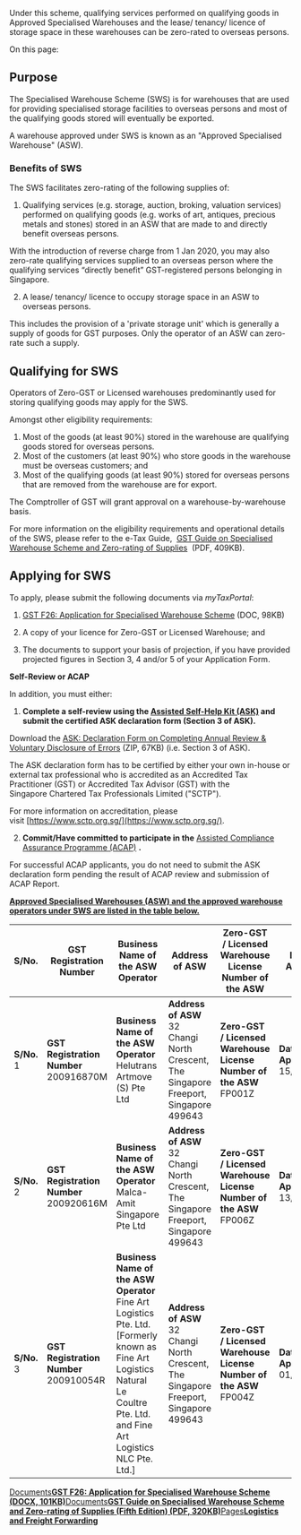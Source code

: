 Under this scheme, qualifying services performed on qualifying goods in Approved Specialised Warehouses and the lease/ tenancy/ licence of storage space in these warehouses can be zero-rated to overseas persons.

On this page:

## Purpose

The Specialised Warehouse Scheme (SWS) is for warehouses that are used for providing specialised storage facilities to overseas persons and most of the qualifying goods stored will eventually be exported.

A warehouse approved under SWS is known as an "Approved Specialised Warehouse" (ASW).

### Benefits of SWS

The SWS facilitates zero-rating of the following supplies of:

1. Qualifying services (e.g. storage, auction, broking, valuation services) performed on qualifying goods (e.g. works of art, antiques, precious metals and stones) stored in an ASW that are made to and directly benefit overseas persons.

With the introduction of reverse charge from 1 Jan 2020, you may also zero-rate qualifying services supplied to an overseas person where the qualifying services “directly benefit” GST-registered persons belonging in Singapore.

2. A lease/ tenancy/ licence to occupy storage space in an ASW to overseas persons.

This includes the provision of a 'private storage unit' which is generally a supply of goods for GST purposes. Only the operator of an ASW can zero-rate such a supply.


## Qualifying for SWS

Operators of Zero-GST or Licensed warehouses predominantly used for storing qualifying goods may apply for the SWS.

Amongst other eligibility requirements:

1. Most of the goods (at least 90%) stored in the warehouse are qualifying goods stored for overseas persons.
2. Most of the customers (at least 90%) who store goods in the warehouse must be overseas customers; and
3. Most of the qualifying goods (at least 90%) stored for overseas persons that are removed from the warehouse are for export.

The Comptroller of GST will grant approval on a warehouse-by-warehouse basis.

For more information on the eligibility requirements and operational details of the SWS, please refer to the e-Tax Guide,  [GST Guide on Specialised Warehouse Scheme and Zero-rating of Supplies](https://www.iras.gov.sg/media/docs/default-source/e-tax/etg_specialised-warehouse-scheme-and-zero-rating-of-supplies_mar-2021.pdf?sfvrsn=3b85948_17)  (PDF, 409KB).

## Applying for SWS

To apply, please submit the following documents via _myTaxPortal_:

1. [GST F26: Application for Specialised Warehouse Scheme](https://www.iras.gov.sg/media/docs/default-source/uploadedfiles/docx/gstf26---specialised-warehouse-scheme_feb-2021-(pw-protected).docx?sfvrsn=68c7d007_17 "GST F26: Application for Specialised Warehouse Scheme") (DOC, 98KB)

2. A copy of your licence for Zero-GST or Licensed Warehouse; and
3. The documents to support your basis of projection, if you have provided projected figures in Section 3, 4 and/or 5 of your Application Form.

**Self-Review or ACAP**

In addition, you must either:

1. **Complete a self-review using the [Assisted Self-Help Kit (ASK)](https://www.iras.gov.sg/taxes/goods-services-tax-(gst)/getting-it-right/voluntary-compliance-initiatives/assisted-self-help-kit-(ask)) and submit the certified ASK declaration form (Section 3 of ASK).**



Download the [ASK: Declaration Form on Completing Annual Review & Voluntary Disclosure of Errors](https://www.iras.gov.sg/media/docs/default-source/uploadedfiles/zip/ask_declaration_form_on_completing_annual_review_and_voluntary_disclosure_of_errors.zip?sfvrsn=10debb1a_42 "ASK: Declaration Form on Completing Annual Review & Voluntary Disclosure of Errors") (ZIP,
    67KB) (i.e. Section 3 of ASK).



The ASK declaration form has to be certified by either your own in-house or external tax professional who is accredited as an Accredited Tax Practitioner (GST) or Accredited Tax Advisor (GST) with
    the Singapore Chartered Tax Professionals Limited ("SCTP").



For more information on accreditation, please visit [https://www.sctp.org.sg/](https://www.sctp.org.sg/).

2. **Commit/Have committed to participate in the** [Assisted Compliance Assurance Programme (ACAP)](https://www.iras.gov.sg/taxes/goods-services-tax-(gst)/getting-it-right/voluntary-compliance-initiatives/assisted-compliance-assurance-programme-(acap)) **.**



For successful ACAP applicants, you do not need to submit the ASK declaration form pending the result of ACAP review and submission
    of ACAP Report.


[**Approved Specialised Warehouses (ASW) and the approved warehouse operators under SWS are listed in the table below.**](https://www.iras.gov.sg/taxes/goods-services-tax-(gst)/industry-specific-gst-schemes/specialised-warehouse-scheme-(sws)#approved-specialised-warehouses--asw--and-the-approved-warehouse-operators-under-sws-are-listed-in-the-table-below-)

| S/No. | GST Registration Number | Business Name of the ASW Operator | Address of ASW | Zero-GST / Licensed Warehouse License Number of the ASW | Date of Approval | Status |
| --- | --- | --- | --- | --- | --- | --- |
| **S/No.** 1 | **GST Registration Number** 200916870M | **Business Name of the ASW Operator** Helutrans Artmove (S) Pte Ltd | **Address of ASW** 32 Changi North Crescent, The Singapore Freeport, Singapore 499643 | **Zero-GST / Licensed Warehouse License Number of the ASW** FP001Z | **Date of Approval** 15/12/2011 | **Status** Active |
| **S/No.** 2 | **GST Registration Number** 200920616M | **Business Name of the ASW Operator** Malca-Amit Singapore Pte Ltd | **Address of ASW** 32 Changi North Crescent, The Singapore Freeport, Singapore 499643 | **Zero-GST / Licensed Warehouse License Number of the ASW** FP006Z | **Date of Approval** 13/02/2012 | **Status** Active |
| **S/No.** 3 | **GST Registration Number** 200910054R | **Business Name of the ASW Operator** Fine Art Logistics Pte. Ltd. \[Formerly known as Fine Art Logistics Natural Le Coultre Pte. Ltd. and Fine Art Logistics NLC Pte. Ltd.\] | **Address of ASW** 32 Changi North Crescent, The Singapore Freeport, Singapore 499643 | **Zero-GST / Licensed Warehouse License Number of the ASW** FP004Z | **Date of Approval** 01/03/2012 | **Status** Active |

[Documents**GST F26: Application for Specialised Warehouse Scheme (DOCX, 101KB)**](https://www.iras.gov.sg/media/docs/default-source/uploadedfiles/docx/gstf26---specialised-warehouse-scheme_feb-2021-(pw-protected).docx?sfvrsn=68c7d007_17)[Documents**GST Guide on Specialised Warehouse Scheme and Zero-rating of Supplies (Fifth Edition) (PDF, 320KB)**](https://www.iras.gov.sg/media/docs/default-source/e-tax/etg_specialised-warehouse-scheme-and-zero-rating-of-supplies_mar-2021.pdf?sfvrsn=3b85948_17)[Pages**Logistics and Freight Forwarding**](https://www.iras.gov.sg/taxes/goods-services-tax-(gst)/specific-business-sectors/logistics-and-freight-forwarding)